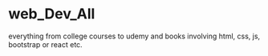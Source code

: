 # web_Dev_All
everything from college courses to udemy and books involving html, css, js, bootstrap or react etc.

